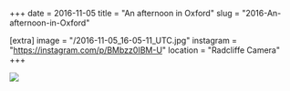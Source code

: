 +++
date = 2016-11-05
title = "An afternoon in Oxford"
slug = "2016-An-afternoon-in-Oxford"

[extra]
image = "/2016-11-05_16-05-11_UTC.jpg"
instagram = "https://instagram.com/p/BMbzz0IBM-U"
location = "Radcliffe Camera"
+++

<img src="/2016-11-05_16-05-11_UTC.jpg" />
